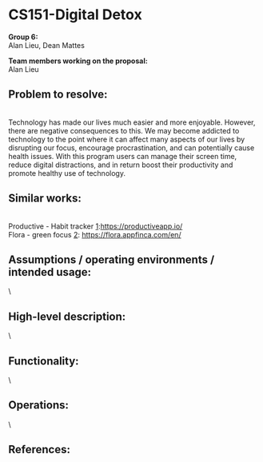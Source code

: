 # CS151-Digital Detox

**Group 6:**
\
Alan Lieu, Dean Mattes

**Team members working on the proposal:** 
\
Alan Lieu

## Problem to resolve: 
\
Technology has made our lives much easier and more enjoyable. However, there are negative consequences to this. We may become addicted to technology to the point where it can affect many aspects of our lives by disrupting our focus, encourage procrastination, and can potentially cause health issues. With this program users can manage their screen time, reduce digital distractions, and in return boost their productivity and promote healthy use of technology.

## Similar works:
\
Productive - Habit tracker [1]:<https://productiveapp.io/> 
\
Flora - green focus [2]: <https://flora.appfinca.com/en/> 

## Assumptions / operating environments / intended usage:
\


## High-level description: 
\


## Functionality:
\


## Operations: 
\


## References: 
[1]: <https://productiveapp.io/> 
[2]: <https://flora.appfinca.com/en/> 
